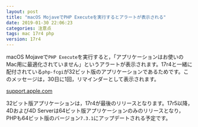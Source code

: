 ```yaml
---
layout: post
title: "macOS MojaveでPHP Executeを実行するとアラートが表示される"
date: 2019-01-30 22:06:23
categories: 注意点 
tags: mac 17r4 php
version: 17r4
---
```


macOS Mojaveで``PHP Execute``を実行すると，「アプリケーションはお使いのMac用に最適化されていません」というアラートが表示されます。17r4と一緒に配付されている``php-fcgi``が32ビット版のアプリケーションであるためです。このメッセージは，30日に1回，リマインダーとして表示されます。

<i class="fa fa-external-link" aria-hidden="true"></i> [support.apple.com](https://support.apple.com/ja-jp/HT208436)

32ビット版アプリケーションは，17r4が最後のリリースとなります。17r5以降，4Dおよび4D Serverは64ビット版アプリケーションのみのリリースとなり，PHPも64ビット版のバージョン``7.3.1``にアップデートされる予定です。
